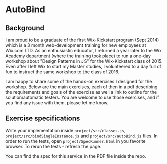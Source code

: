 # AutoBind 

## Background
I am proud to be a graduate of the first Wix-Kickstart program (Sept 2014) which is a 3 month web-development training for new employees at Wix.com LTD. As an enthusiastic educator, I returned a year later to the Wix Academy department (where the training took place) to run a one-day workshop about "Design Patterns in JS" for the Wix-Kickstart class of 2015. Even after I left Wix to start my Master studies, I volunteered to a day full of fun to instruct the same workshop to the class of 2016.

I am happy to share some of the hands-on exercises I designed for the workshop. Below are the main exercises, each of then in a pdf describing the requirements and goals of the exercise as well a link to outline for the solution\automatic testers. You are welcome to use those exercises, and if you find any issue with them, please let me know.

## Exercise specifications

Write your implementation inside `project/src/classes.js`, `project/src/bindSingleInstance.js` and `project/src/autoBind.js` files. 
In order to run the tests, open `project/SpecRunner.html` in you favorite browser. To rerun the tests - refresh the page. 

You can find the spec for this service in the PDF file inside the repo.
 
